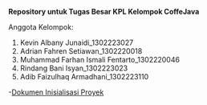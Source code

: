 **Repository untuk Tugas Besar KPL Kelompok CoffeJava**

Anggota Kelompok:
1. Kevin Albany Junaidi_1302223027
2. Adrian Fahren Setiawan_1302220018
3. Muhammad Farhan Ismali Fentarto_1302220046
4. Rindang Bani Isyan_1302223023
5. Adib Faizulhaq Armadhani_1302223110

-[Dokumen Inisialisasi Proyek](https://docs.google.com/document/d/1Gc1ykCyqtfhF80dCH5F1RnzggJdeWnnhs22_-h9z3og/edit?usp=sharing)
